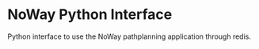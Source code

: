 NoWay Python Interface
======================

Python interface to use the NoWay pathplanning application through redis.